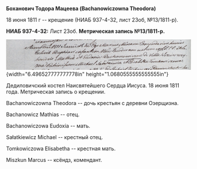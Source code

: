 **Боханович Тодора Мацеева (Bachanowiczowna Theodora)**

18 июня 1811 г -- крещение (НИАБ 937-4-32, лист 23об, №13/1811-р).

**НИАБ 937-4-32:** Лист 23об. **Метрическая запись №13/1811-р.**

![](./media/3727fe417739c5c1ea08a6e553dfc37d8eb104e4.png){width="6.496527777777778in"
height="1.0680555555555555in"}

Дедиловичский костел Наисвятейшего Сердца Иисуса. 18 июня 1811 года.
Метрическая запись о крещении.

Bachanowiczowna Theodora -- дочь крестьян с деревни Озерщизна.

Bachanowicz Mathias -- отец.

Bachanowiczowa Eudoxia -- мать.

Sałatkiewicz Michael -- крестный отец.

Tomkowiczowa Elisabetha -- крестная мать.

Miszkun Marcus -- ксёндз, комендант.

